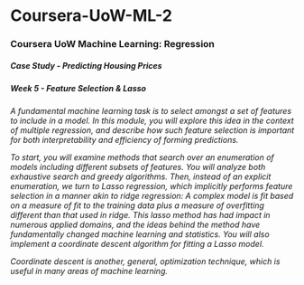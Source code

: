 # Coursera-UoW-ML-2
### Coursera UoW Machine Learning: Regression
##### Case Study - Predicting Housing Prices
##### Week 5 - Feature Selection & Lasso

<em>
A fundamental machine learning task is to select amongst a set of features to include in a model. In this module, you will explore this idea in the context of multiple regression, and describe how such feature selection is important for both interpretability and efficiency of forming predictions.

To start, you will examine methods that search over an enumeration of models including different subsets of features. You will analyze both exhaustive search and greedy algorithms. Then, instead of an explicit enumeration, we turn to Lasso regression, which implicitly performs feature selection in a manner akin to ridge regression: A complex model is fit based on a measure of fit to the training data plus a measure of overfitting different than that used in ridge. This lasso method has had impact in numerous applied domains, and the ideas behind the method have fundamentally changed machine learning and statistics. You will also implement a coordinate descent algorithm for fitting a Lasso model.

Coordinate descent is another, general, optimization technique, which is useful in many areas of machine learning. 
</em>
